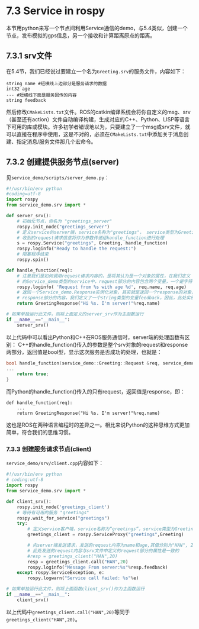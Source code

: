 # 7.3 Service in rospy

本节用python来写一个节点间利用Service通信的demo，与5.4类似，创建一个节点，发布模拟的gps信息，另一个接收和计算距离原点的距离。

## 7.3.1 srv文件
在5.4节，我们已经说过要建立一个名为`Greeting.srv`的服务文件，内容如下：
```
string name #短横线上边部分是服务请求的数据
int32 age
--- #短横线下面是服务回传的内容
string feedback
```
然后修改`CMakeLists.txt`文件。ROS的catkin编译系统会将你自定义的msg、srv（甚至还有action）文件自动编译构建，生成对应的C++、Python、LISP等语言下可用的库或模块。许多初学者错误地以为，只要建立了一个msg或srv文件，就可以直接在程序中使用，这是不对的，必须在`CMakeLists.txt`中添加关于消息创建、指定消息/服务文件那几个宏命令。

## 7.3.2 创建提供服务节点(server)
见`service_demo/scripts/server_demo.py`：

```python
#!/usr/bin/env python
#coding=utf-8
import rospy
from service_demo.srv import *

def server_srv():
    # 初始化节点，命名为 "greetings_server"
    rospy.init_node("greetings_server")
    # 定义service的server端，service名称为"greetings"， service类型为Greeting
    # 收到的request请求信息将作为参数传递给handle_function进行处理
    s = rospy.Service("greetings", Greeting, handle_function)
    rospy.loginfo("Ready to handle the request:")
    # 阻塞程序结束
    rospy.spin()

def handle_function(req):
    # 注意我们是如何调用request请求内容的，是将其认为是一个对象的属性，在我们定义
    # 的Service_demo类型的service中，request部分的内容包含两个变量，一个是字符串类型的name，另外一个是整数类型的age
    rospy.loginfo( 'Request from %s with age %d', req.name, req.age)
    # 返回一个Service_demo.Response实例化对象，其实就是返回一个response的对象，其包含的内容为我们在Service_demo.srv中定义的
    # response部分的内容，我们定义了一个string类型的变量feedback，因此，此处实例化时传入字符串即可
    return GreetingResponse("Hi %s. I'm server!"%req.name)

# 如果单独运行此文件，则将上面定义的server_srv作为主函数运行
if __name__=="__main__":
    server_srv()

```
以上代码中可以看出Python和C++在ROS服务通信时，server端的处理函数有区别：
C++的handle_function()传入的参数是整个srv对象的request和response两部分，返回值是bool型，显示这次服务是否成功的处理，也就是：
```cpp
bool handle_function(service_demo::Greeting::Request &req, service_demo::Greeting::Response &res){
...
    return true;
}
```
而Python的handle_function()传入的只有request，返回值是response，即：
```pyhon
def handle_function(req):
    ...
    return GreetingResponse("Hi %s. I'm server!"%req.name)
```
这也是ROS在两种语言编程时的差异之一。相比来说Python的这种思维方式更加简单，符合我们的思维习惯。


### 7.3.3 创建服务请求节点(client)
`service_demo/srv/client.cpp`内容如下：

```python
#!/usr/bin/env python
# coding:utf-8
import rospy
from service_demo.srv import *

def client_srv():
    rospy.init_node('greetings_client')
    # 等待有可用的服务 "greetings"
    rospy.wait_for_service("greetings")
    try:
        # 定义service客户端，service名称为“greetings”，service类型为Greeting
        greetings_client = rospy.ServiceProxy("greetings",Greeting)

        # 向server端发送请求，发送的request内容为name和age,其值分别为"HAN", 20
        # 此处发送的request内容与srv文件中定义的request部分的属性是一致的
        #resp = greetings_client("HAN",20)
        resp = greetings_client.call("HAN",20)
        rospy.loginfo("Message From server:%s"%resp.feedback)
    except rospy.ServiceException, e:
        rospy.logwarn("Service call failed: %s"%e)

# 如果单独运行此文件，则将上面函数client_srv()作为主函数运行
if __name__=="__main__":
    client_srv()
```

以上代码中`greetings_client.call("HAN",20)`等同于`greetings_client("HAN",20)`。
